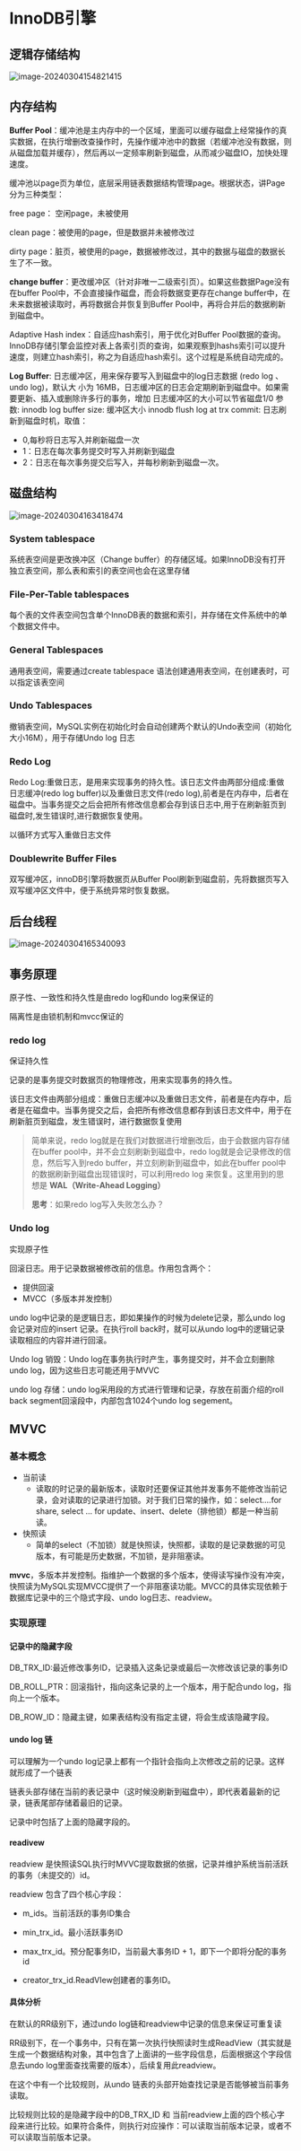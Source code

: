 # InnoDB引擎

## 逻辑存储结构

![image-20240304154821415](https://s2.loli.net/2024/03/04/sNEfSIYgjzk5btJ.png)

## 内存结构

**Buffer Pool**：缓冲池是主内存中的一个区域，里面可以缓存磁盘上经常操作的真实数据，在执行增删改查操作时，先操作缓冲池中的数据（若缓冲池没有数据，则从磁盘加载并缓存），然后再以一定频率刷新到磁盘，从而减少磁盘IO，加快处理速度。

缓冲池以page页为单位，底层采用链表数据结构管理page。根据状态，讲Page分为三种类型：

free page： 空闲page，未被使用

clean page：被使用的page，但是数据并未被修改过

dirty page：脏页，被使用的page，数据被修改过，其中的数据与磁盘的数据长生了不一致。

**change buffer**：更改缓冲区（针对非唯一二级索引页）。如果这些数据Page没有在buffer Pool中，不会直接操作磁盘，而会将数据变更存在change buffer中，在未来数据被读取时，再将数据合并恢复到Buffer Pool中，再将合并后的数据刷新到磁盘中。

Adaptive Hash index：自适应hash索引，用于优化对Buffer Pool数据的查询。InnoDB存储引擎会监控对表上各索引页的查询，如果观察到hashs索引可以提升速度，则建立hash索引，称之为自适应hash索引。这个过程是系统自动完成的。

**Log Buffer**: 日志缓冲区，用来保存要写入到磁盘中的log日志数据 (redo log 、undo log)，默认大
小为 16MB，日志缓冲区的日志会定期刷新到磁盘中。如果需要更新、插入或删除许多行的事务，增加
日志缓冲区的大小可以节省磁盘1/0
参数:
innodb log buffer size: 缓冲区大小
innodb flush log at trx commit: 日志刷新到磁盘时机，取值：

* 0,每秒将日志写入并刷新磁盘一次
* 1：日志在每次事务提交时写入并刷新到磁盘
* 2：日志在每次事务提交后写入，并每秒刷新到磁盘一次。

## 磁盘结构

![image-20240304163418474](https://s2.loli.net/2024/03/04/uFCyoQ1S58zw6xm.png)

### System tablespace

系统表空间是更改换冲区（Change buffer）的存储区域。如果InnoDB没有打开独立表空间，那么表和索引的表空间也会在这里存储

### File-Per-Table tablespaces

每个表的文件表空间包含单个InnoDB表的数据和索引，并存储在文件系统中的单个数据文件中。

### General Tablespaces

通用表空间，需要通过create tablespace 语法创建通用表空间，在创建表时，可以指定该表空间

### Undo Tablespaces

撤销表空间，MySQL实例在初始化时会自动创建两个默认的Undo表空间（初始化大小16M），用于存储Undo log 日志

### Redo Log

Redo Log:重做日志，是用来实现事务的持久性。该日志文件由两部分组成:重做日志缓冲(redo log buffer)以及重做日志文件(redo log),前者是在内存中，后者在磁盘中。当事务提交之后会把所有修改信息都会存到该日志中,用于在刷新脏页到磁盘时,发生错误时,进行数据恢复使用。

以循环方式写入重做日志文件

### Doublewrite Buffer Files

双写缓冲区，innoDB引擎将数据页从Buffer Pool刷新到磁盘前，先将数据页写入双写缓冲区文件中，便于系统异常时恢复数据。

## 后台线程

![image-20240304165340093](https://s2.loli.net/2024/03/04/sY61MguElkvizf3.png)

## 事务原理

原子性、一致性和持久性是由redo log和undo log来保证的

隔离性是由锁机制和mvcc保证的

### redo log

保证持久性

记录的是事务提交时数据页的物理修改，用来实现事务的持久性。

该日志文件由两部分组成：重做日志缓冲以及重做日志文件，前者是在内存中，后者是在磁盘中。当事务提交之后，会把所有修改信息都存到该日志文件中，用于在刷新脏页到磁盘，发生错误时，进行数据恢复使用

> 简单来说，redo log就是在我们对数据进行增删改后，由于会数据内容存储在buffer pool中，并不会立刻刷新到磁盘中，redo log就是会记录修改的信息，然后写入到redo buffer，并立刻刷新到磁盘中，如此在buffer pool中的数据刷新到磁盘出现错误时，可以利用redo log 来恢复。这里用到的思想是 **WAL（Write-Ahead Logging）**
>
> **思考**：如果redo log写入失败怎么办？

### Undo log 

实现原子性

回滚日志。用于记录数据被修改前的信息。作用包含两个：

* 提供回滚
* MVCC（多版本并发控制）

undo log中记录的是逻辑日志，即如果操作的时候为delete记录，那么undo log会记录对应的insert 记录。在执行roll back时，就可以从undo log中的逻辑记录读取相应的内容并进行回滚。

Undo log 销毁：Undo log在事务执行时产生，事务提交时，并不会立刻删除undo log，因为这些日志可能还用于MVVC

undo log 存储：undo log采用段的方式进行管理和记录，存放在前面介绍的roll back segment回滚段中，内部包含1024个undo log segement。

## MVVC

### 基本概念

* 当前读
  * 读取的时记录的最新版本，读取时还要保证其他并发事务不能修改当前记录，会对读取的记录进行加锁。对于我们日常的操作，如：select....for share, select ... for update、insert、delete（排他锁）都是一种当前读。
* 快照读
  * 简单的select（不加锁）就是快照读，快照都，读取的是记录数据的可见版本，有可能是历史数据，不加锁，是非阻塞读。

**mvvc**，多版本并发控制。指维护一个数据的多个版本，使得读写操作没有冲突，快照读为MySQL实现MVCC提供了一个非阻塞读功能。MVCC的具体实现依赖于数据库记录中的三个隐式字段、undo log日志、readview。

### 实现原理

#### 记录中的隐藏字段

DB_TRX_ID:最近修改事务ID，记录插入这条记录或最后一次修改该记录的事务ID

DB_ROLL_PTR：回滚指针，指向这条记录的上一个版本，用于配合undo log，指向上一个版本。

DB_ROW_ID：隐藏主键，如果表结构没有指定主键，将会生成该隐藏字段。

#### undo log 链

可以理解为一个undo log记录上都有一个指针会指向上次修改之前的记录。这样就形成了一个链表

链表头部存储在当前的表记录中（这时候没刷新到磁盘中），即代表着最新的记录，链表尾部存储着最旧的记录。

记录中时包括了上面的隐藏字段的。

#### readivew

readview 是快照读SQL执行时MVVC提取数据的依据，记录并维护系统当前活跃的事务（未提交的）id。

readview 包含了四个核心字段：

- m_ids。当前活跃的事务ID集合

- min_trx_id。最小活跃事务ID

- max_trx_id。预分配事务ID，当前最大事务ID + 1，即下一个即将分配的事务id

- creator_trx_id.ReadVIew创建者的事务ID。

#### 具体分析

在默认的RR级别下，通过undo log链和readview中记录的信息来保证可重复读

RR级别下，在一个事务中，只有在第一次执行快照读时生成ReadView（其实就是生成一个数据结构对象，其中包含了上面讲的一些字段信息，后面根据这个字段信息去undo log里面查找需要的版本），后续复用此readview。

在这个中有一个比较规则，从undo 链表的头部开始查找记录是否能够被当前事务读取。

比较规则比较的是隐藏字段中的DB_TRX_ID 和 当前readview上面的四个核心字段来进行比较。如果符合条件，则执行对应操作：可以读取当前版本记录，或者不可以读取当前版本记录。







